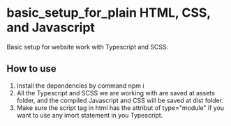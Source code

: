 # basic_setup_for_plain HTML, CSS, and Javascript
Basic setup for website work with Typescript and SCSS.

## How to use
1. Install the dependencies by command npm i
2. All the Typescript and SCSS we are working with are saved at assets folder, and the compiled Javascript and CSS will be saved at dist folder.
3. Make sure the script tag in html has the attribut of type="module" if you want to use any imort statement in you Typescript.
  <script type="module" src="./dist/main.js"></script>
